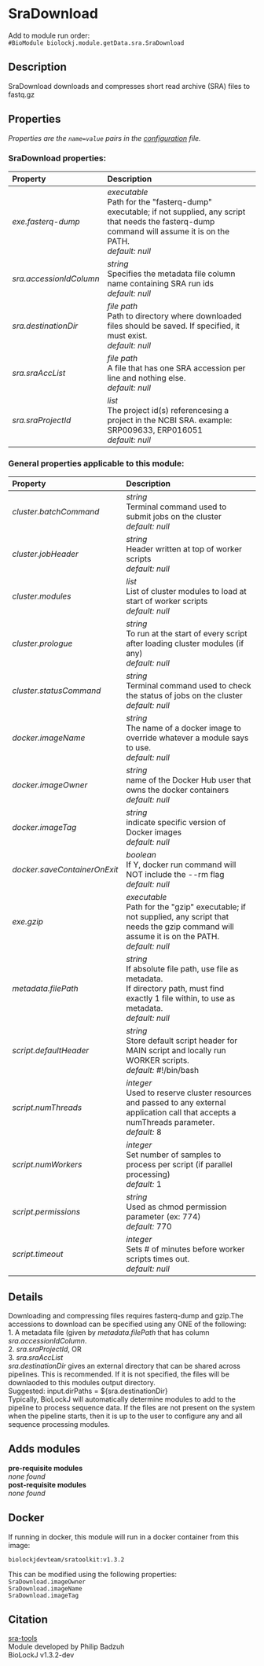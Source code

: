 # SraDownload
Add to module run order:                    
`#BioModule biolockj.module.getData.sra.SraDownload`

## Description 
SraDownload downloads and compresses short read archive (SRA) files to fastq.gz

## Properties 
*Properties are the `name=value` pairs in the [configuration](../../../Configuration#properties) file.*                   

### SraDownload properties: 
| Property| Description |
| :--- | :--- |
| *exe.fasterq-dump* | _executable_ <br>Path for the "fasterq-dump" executable; if not supplied, any script that needs the fasterq-dump command will assume it is on the PATH.<br>*default:*  *null* |
| *sra.accessionIdColumn* | _string_ <br>Specifies the metadata file column name containing SRA run ids<br>*default:*  *null* |
| *sra.destinationDir* | _file path_ <br>Path to directory where downloaded files should be saved. If specified, it must exist.<br>*default:*  *null* |
| *sra.sraAccList* | _file path_ <br>A file that has one SRA accession per line and nothing else.<br>*default:*  *null* |
| *sra.sraProjectId* | _list_ <br>The project id(s) referencesing a project in the NCBI SRA. example: SRP009633, ERP016051<br>*default:*  *null* |

### General properties applicable to this module: 
| Property| Description |
| :--- | :--- |
| *cluster.batchCommand* | _string_ <br>Terminal command used to submit jobs on the cluster<br>*default:*  *null* |
| *cluster.jobHeader* | _string_ <br>Header written at top of worker scripts<br>*default:*  *null* |
| *cluster.modules* | _list_ <br>List of cluster modules to load at start of worker scripts<br>*default:*  *null* |
| *cluster.prologue* | _string_ <br>To run at the start of every script after loading cluster modules (if any)<br>*default:*  *null* |
| *cluster.statusCommand* | _string_ <br>Terminal command used to check the status of jobs on the cluster<br>*default:*  *null* |
| *docker.imageName* | _string_ <br>The name of a docker image to override whatever a module says to use.<br>*default:*  *null* |
| *docker.imageOwner* | _string_ <br>name of the Docker Hub user that owns the docker containers<br>*default:*  *null* |
| *docker.imageTag* | _string_ <br>indicate specific version of Docker images<br>*default:*  *null* |
| *docker.saveContainerOnExit* | _boolean_ <br>If Y, docker run command will NOT include the --rm flag<br>*default:*  *null* |
| *exe.gzip* | _executable_ <br>Path for the "gzip" executable; if not supplied, any script that needs the gzip command will assume it is on the PATH.<br>*default:*  *null* |
| *metadata.filePath* | _string_ <br>If absolute file path, use file as metadata.<br>If directory path, must find exactly 1 file within, to use as metadata.<br>*default:*  *null* |
| *script.defaultHeader* | _string_ <br>Store default script header for MAIN script and locally run WORKER scripts.<br>*default:*  #!/bin/bash |
| *script.numThreads* | _integer_ <br>Used to reserve cluster resources and passed to any external application call that accepts a numThreads parameter.<br>*default:*  8 |
| *script.numWorkers* | _integer_ <br>Set number of samples to process per script (if parallel processing)<br>*default:*  1 |
| *script.permissions* | _string_ <br>Used as chmod permission parameter (ex: 774)<br>*default:*  770 |
| *script.timeout* | _integer_ <br>Sets # of minutes before worker scripts times out.<br>*default:*  *null* |

## Details 
Downloading and compressing files requires fasterq-dump and gzip.The accessions to download can be specified using any ONE of the following:<br> 1. A metadata file (given by *metadata.filePath* that has column *sra.accessionIdColumn*.<br> 2. *sra.sraProjectId*, OR <br> 3. *sra.sraAccList*<br>
*sra.destinationDir* gives an external directory that can be shared across pipelines. This is recommended. If it is not specified, the files will be downlaoded to this modules output directory. <br>
Suggested: input.dirPaths = ${sra.destinationDir}<br>
Typically, BioLockJ will automatically determine modules to add to the pipeline to process sequence data. If the files are not present on the system when the pipeline starts, then it is up to the user to configure any and all sequence processing modules.

## Adds modules 
**pre-requisite modules**                    
*none found*                   
**post-requisite modules**                    
*none found*                   

## Docker 
If running in docker, this module will run in a docker container from this image:<br>
```
biolockjdevteam/sratoolkit:v1.3.2
```
This can be modified using the following properties:<br>
`SraDownload.imageOwner`<br>
`SraDownload.imageName`<br>
`SraDownload.imageTag`<br>

## Citation 
[sra-tools](https://github.com/ncbi/sra-tools)                   
Module developed by Philip Badzuh                   
BioLockJ v1.3.2-dev

